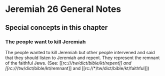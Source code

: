 # Jeremiah 26 General Notes
## Special concepts in this chapter

### The people want to kill Jeremiah

The people wanted to kill Jeremiah but other people intervened and said that they should listen to Jeremiah and repent. They represent the remnant of the faithful Jews. (See: [[rc://*/tw/dict/bible/kt/repent]] and [[rc://*/tw/dict/bible/kt/remnant]] and [[rc://*/tw/dict/bible/kt/faithful]])